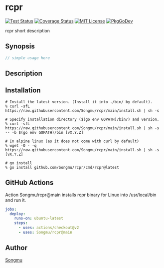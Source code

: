 rcpr
=======

[![Test Status](https://github.com/Songmu/rcpr/workflows/test/badge.svg?branch=main)][actions]
[![Coverage Status](https://codecov.io/gh/Songmu/rcpr/branch/main/graph/badge.svg)][codecov]
[![MIT License](https://img.shields.io/github/license/Songmu/rcpr)][license]
[![PkgGoDev](https://pkg.go.dev/badge/github.com/Songmu/rcpr)][PkgGoDev]

[actions]: https://github.com/Songmu/rcpr/actions?workflow=test
[codecov]: https://codecov.io/gh/Songmu/rcpr
[license]: https://github.com/Songmu/rcpr/blob/main/LICENSE
[PkgGoDev]: https://pkg.go.dev/github.com/Songmu/rcpr

rcpr short description

## Synopsis

```go
// simple usage here
```

## Description

## Installation

```console
# Install the latest version. (Install it into ./bin/ by default).
% curl -sfL https://raw.githubusercontent.com/Songmu/rcpr/main/install.sh | sh -s

# Specify installation directory ($(go env GOPATH)/bin/) and version.
% curl -sfL https://raw.githubusercontent.com/Songmu/rcpr/main/install.sh | sh -s -- -b $(go env GOPATH)/bin [vX.Y.Z]

# In alpine linux (as it does not come with curl by default)
% wget -O - -q https://raw.githubusercontent.com/Songmu/rcpr/main/install.sh | sh -s [vX.Y.Z]

# go install
% go install github.com/Songmu/rcpr/cmd/rcpr@latest
```

## GitHub Actions

Action Songmu/rcpr@main installs rcpr binary for Linux into /usr/local/bin and run it.

```yaml
jobs:
  deploy:
    runs-on: ubuntu-latest
    steps:
      - uses: actions/checkout@v2
      - uses: Songmu/rcpr@main
```

## Author

[Songmu](https://github.com/Songmu)
